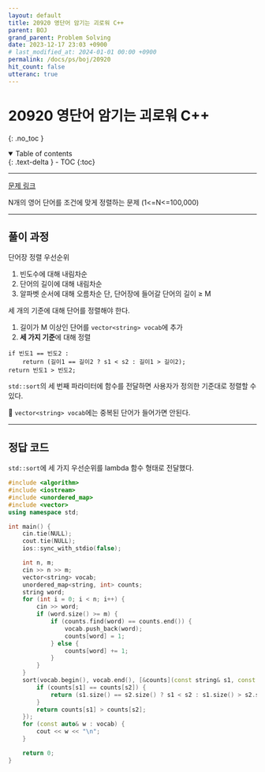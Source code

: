 ```yaml
---
layout: default
title: 20920 영단어 암기는 괴로워 C++
parent: BOJ
grand_parent: Problem Solving
date: 2023-12-17 23:03 +0900
# last_modified_at: 2024-01-01 00:00 +0900
permalink: /docs/ps/boj/20920
hit_count: false
utteranc: true
---
```


# 20920 영단어 암기는 괴로워 C++
{: .no_toc }
<details open markdown="block">
  <summary>
    Table of contents
  </summary>
  {: .text-delta }
- TOC
{:toc}
</details>

<hr>

[문제 링크](https://www.acmicpc.net/problem/20920)

N개의 영어 단어를 조건에 맞게 정렬하는 문제 (1<=N<=100,000)

<hr>

## 풀이 과정

단어장 정렬 우선순위
1. 빈도수에 대해 내림차순
2. 단어의 길이에 대해 내림차순
3. 알파벳 순서에 대해 오름차순
단, 단어장에 들어갈 단어의 길이 ≥ M

세 개의 기준에 대해 단어를 정렬해야 한다.

1. 길이가 M 이상인 단어를 `vector<string> vocab`에 추가
2. **세 가지 기준**에 대해 정렬

```
if 빈도1 == 빈도2 :
    return (길이1 == 길이2 ? s1 < s2 : 길이1 > 길이2);
return 빈도1 > 빈도2;
```

`std::sort`의 세 번째 파라미터에 함수를 전달하면 사용자가 정의한 기준대로 정렬할 수 있다.

🚨 `vector<string> vocab`에는 중복된 단어가 들어가면 안된다.

<hr>

## 정답 코드

`std::sort`에 세 가지 우선순위를 lambda 함수 형태로 전달했다.

```c++
#include <algorithm>
#include <iostream>
#include <unordered_map>
#include <vector>
using namespace std;

int main() {
    cin.tie(NULL);
    cout.tie(NULL);
    ios::sync_with_stdio(false);

    int n, m;
    cin >> n >> m;
    vector<string> vocab;
    unordered_map<string, int> counts;
    string word;
    for (int i = 0; i < n; i++) {
        cin >> word;
        if (word.size() >= m) {
            if (counts.find(word) == counts.end()) {
                vocab.push_back(word);
                counts[word] = 1;
            } else {
                counts[word] += 1;
            }
        }
    }
    sort(vocab.begin(), vocab.end(), [&counts](const string& s1, const string& s2) {
        if (counts[s1] == counts[s2]) {
            return (s1.size() == s2.size() ? s1 < s2 : s1.size() > s2.size());
        }
        return counts[s1] > counts[s2];
    });
    for (const auto& w : vocab) {
        cout << w << "\n";
    }

    return 0;
}

```
